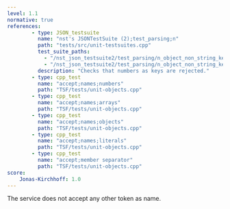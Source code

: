 ```yaml
---
level: 1.1
normative: true
references:
        - type: JSON_testsuite
          name: "nst's JSONTestSuite (2);test_parsing;n"
          path: "tests/src/unit-testsuites.cpp"
          test_suite_paths:
            - "/nst_json_testsuite2/test_parsing/n_object_non_string_key.json"
            - "/nst_json_testsuite2/test_parsing/n_object_non_string_key_but_huge_number_instead.json"
          description: "Checks that numbers as keys are rejected."
        - type: cpp_test
          name: "accept;names;numbers"
          path: "TSF/tests/unit-objects.cpp"
        - type: cpp_test
          name: "accept;names;arrays"
          path: "TSF/tests/unit-objects.cpp"
        - type: cpp_test
          name: "accept;names;objects"
          path: "TSF/tests/unit-objects.cpp"
        - type: cpp_test
          name: "accept;names;literals"
          path: "TSF/tests/unit-objects.cpp"
        - type: cpp_test
          name: "accept;member separator"
          path: "TSF/tests/unit-objects.cpp"
score:
    Jonas-Kirchhoff: 1.0
---
```


The service does not accept any other token as name.
